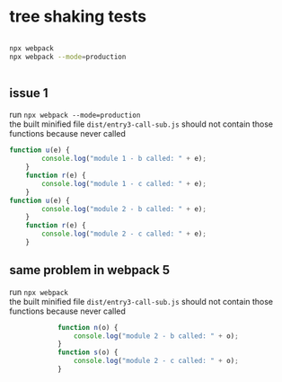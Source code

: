 # tree shaking tests
```bash

npx webpack
npx webpack --mode=production
 
```


## issue 1
run `npx webpack --mode=production`  
the built minified file `dist/entry3-call-sub.js` should not contain those functions because never called 
```js
function u(e) {
        console.log("module 1 - b called: " + e);
    }
    function r(e) {
        console.log("module 1 - c called: " + e);
    }
function u(e) {
        console.log("module 2 - b called: " + e);
    }
    function r(e) {
        console.log("module 2 - c called: " + e);
    }

```

## same problem in webpack 5 
run `npx webpack `  
the built minified file `dist/entry3-call-sub.js` should not contain those functions because never called 
```js
            function n(o) {
                console.log("module 2 - b called: " + o);
            }
            function s(o) {
                console.log("module 2 - c called: " + o);
            }

```
